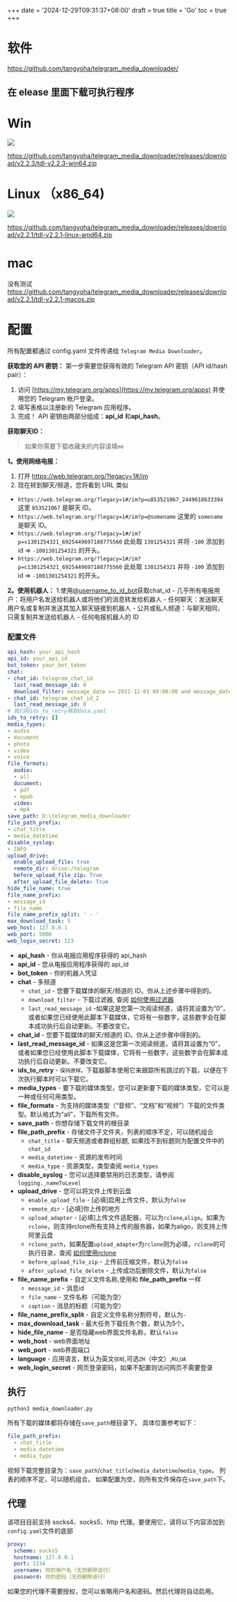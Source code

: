 +++
date = '2024-12-29T09:31:37+08:00'
draft = true
title = 'Go'
toc = true
+++

# 软件
https://github.com/tangyoha/telegram_media_downloader/

## 在 elease 里面下载可执行程序
# Win
![](https://www.caoyang2002.top/usr/uploads/2024/03/348142121.png)

https://github.com/tangyoha/telegram_media_downloader/releases/download/v2.2.3/tdl-v2.2.3-win64.zip
# Linux （x86_64)
![](https://www.caoyang2002.top/usr/uploads/2024/03/4255088993.png)


https://github.com/tangyoha/telegram_media_downloader/releases/download/v2.2.1/tdl-v2.2.1-linux-amd64.zip

# mac
没有测试
https://github.com/tangyoha/telegram_media_downloader/releases/download/v2.2.1/tdl-v2.2.1-macos.zip


# 配置

所有配置都通过 config.yaml 文件传递​​给 `Telegram Media Downloader`。

**获取您的 API 密钥：**
第一步需要您获得有效的 Telegram API 密钥（API id/hash pair）：

1. 访问 [https://my.telegram.org/apps](https://my.telegram.org/apps) 并使用您的 Telegram 帐户登录。
2. 填写表格以注册新的 Telegram 应用程序。
3. 完成！ API 密钥由两部分组成：**api_id** 和**api_hash**。

**获取聊天ID：**
> 如果你需要下载收藏夹的内容请填`me`

**1。使用网络电报：**

1. 打开 <https://web.telegram.org/?legacy=1#/im>
2. 现在转到聊天/频道，您将看到 URL 类似

- `https://web.telegram.org/?legacy=1#/im?p=u853521067_2449618633394` 这里 `853521067` 是聊天 ID。
- `https://web.telegram.org/?legacy=1#/im?p=@somename` 这里的 `somename` 是聊天 ID。
- `https://web.telegram.org/?legacy=1#/im?p=s1301254321_6925449697188775560` 此处取 `1301254321` 并将 `-100` 添加到 id => `-1001301254321` 的开头。
- `https://web.telegram.org/?legacy=1#/im?p=c1301254321_6925449697188775560` 此处取 `1301254321` 并将 `-100` 添加到 id => `-1001301254321` 的开头。

**2。使用机器人：**
1.使用[@username_to_id_bot](https://t.me/username_to_id_bot)获取chat_id
    - 几乎所有电报用户：将用户名发送给机器人或将他们的消息转发给机器人
    - 任何聊天：发送聊天用户名或复制并发送其加入聊天链接到机器人
    - 公共或私人频道：与聊天相同，只需复制并发送给机器人
    - 任何电报机器人的 ID

### 配置文件

```yaml
api_hash: your_api_hash
api_id: your_api_id
bot_token: your_bot_token
chat:
- chat_id: telegram_chat_id
  last_read_message_id: 0
  download_filter: message_date >= 2022-12-01 00:00:00 and message_date <= 2023-01-17 00:00:00
- chat_id: telegram_chat_id_2
  last_read_message_id: 0
# 我们将ids_to_retry移到data.yaml
ids_to_retry: []
media_types:
- audio
- document
- photo
- video
- voice
file_formats:
  audio:
  - all
  document:
  - pdf
  - epub
  video:
  - mp4
save_path: D:\telegram_media_downloader
file_path_prefix:
- chat_title
- media_datetime
disable_syslog:
- INFO
upload_drive:
  enable_upload_file: true
  remote_dir: drive:/telegram
  before_upload_file_zip: True
  after_upload_file_delete: True
hide_file_name: true
file_name_prefix:
- message_id
- file_name
file_name_prefix_split: ' - '
max_download_task: 5
web_host: 127.0.0.1
web_port: 5000
web_login_secret: 123
```

- **api_hash** - 你从电报应用程序获得的 api_hash
- **api_id** - 您从电报应用程序获得的 api_id
- **bot_token** - 你的机器人凭证
- **chat** -  多频道
  - `chat_id` -  您要下载媒体的聊天/频道的 ID。你从上述步骤中得到的。
  - `download_filter` - 下载过滤器, 查阅 [如何使用过滤器](https://github.com/tangyoha/telegram_media_downloader/wiki/%E5%A6%82%E4%BD%95%E4%BD%BF%E7%94%A8%E8%BF%87%E6%BB%A4%E5%99%A8)
  - `last_read_message_id` -如果这是您第一次阅读频道，请将其设置为“0”，或者如果您已经使用此脚本下载媒体，它将有一些数字，这些数字会在脚本成功执行后自动更新。不要改变它。
- **chat_id** - 您要下载媒体的聊天/频道的 ID。你从上述步骤中得到的。
- **last_read_message_id** - 如果这是您第一次阅读频道，请将其设置为“0”，或者如果您已经使用此脚本下载媒体，它将有一些数字，这些数字会在脚本成功执行后自动更新。不要改变它。
- **ids_to_retry** - `保持原样。`下载器脚本使用它来跟踪所有跳过的下载，以便在下次执行脚本时可以下载它。
- **media_types** - 要下载的媒体类型，您可以更新要下载的媒体类型，它可以是一种或任何可用类型。
- **file_formats** - 为支持的媒体类型（“音频”、“文档”和“视频”）下载的文件类型。默认格式为“all”，下载所有文件。
- **save_path** - 你想存储下载文件的根目录
- **file_path_prefix** - 存储文件子文件夹，列表的顺序不定，可以随机组合
  - `chat_title`      - 聊天频道或者群组标题, 如果找不到标题则为配置文件中的`chat_id`
  - `media_datetime`  - 资源的发布时间
  - `media_type`      - 资源类型，类型查阅 `media_types`
- **disable_syslog** - 您可以选择要禁用的日志类型，请参阅 `logging._nameToLevel`
- **upload_drive** - 您可以将文件上传到云盘
  - `enable_upload_file` - [必填]启用上传文件，默认为`false`
  - `remote_dir` - [必填]你上传的地方
  - `upload_adapter` - [必填]上传文件适配器，可以为`rclone`,`aligo`。如果为`rclone`，则支持rclone所有支持上传的服务器，如果为aligo，则支持上传阿里云盘
  - `rclone_path`，如果配置`upload_adapter`为`rclone`则为必填，`rclone`的可执行目录，查阅 [如何使用rclone](https://github.com/tangyoha/telegram_media_downloader/wiki/Rclone)
  - `before_upload_file_zip` - 上传前压缩文件，默认为`false`
  - `after_upload_file_delete` - 上传成功后删除文件，默认为`false`
- **file_name_prefix** - 自定义文件名称,使用和 **file_path_prefix** 一样
  - `message_id` - 消息id
  - `file_name` - 文件名称（可能为空）
  - `caption` - 消息的标题（可能为空）
- **file_name_prefix_split** - 自定义文件名称分割符号，默认为` - `
- **max_download_task** - 最大任务下载任务个数，默认为5个。
- **hide_file_name** - 是否隐藏web界面文件名称，默认`false`
- **web_host** - web界面地址
- **web_port** - web界面端口
- **language** - 应用语言，默认为英文(`EN`),可选`ZH`（中文）,`RU`,`UA`
- **web_login_secret** - 网页登录密码，如果不配置则访问网页不需要登录

## 执行

```sh
python3 media_downloader.py
```

所有下载的媒体都将存储在`save_path`根目录下。
具体位置参考如下：

```yaml
file_path_prefix:
  - chat_title
  - media_datetime
  - media_type
```

视频下载完整目录为：`save_path`/`chat_title`/`media_datetime`/`media_type`。
列表的顺序不定，可以随机组合。
如果配置为空，则所有文件保存在`save_path`下。

## 代理

该项目目前支持 socks4、socks5、http 代理。要使用它，请将以下内容添加到`config.yaml`文件的底部

```yaml
proxy:
  scheme: socks5
  hostname: 127.0.0.1
  port: 1234
  username: 你的用户名（无则删除该行）
  password: 你的密码（无则删除该行）
```

如果您的代理不需要授权，您可以省略用户名和密码。然后代理将自动启用。
